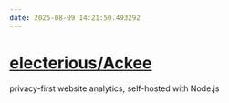 ```yaml
---
date: 2025-08-09 14:21:50.493292
---
```


# [electerious/Ackee](https://github.com/electerious/Ackee)

privacy-first website analytics, self-hosted with Node.js